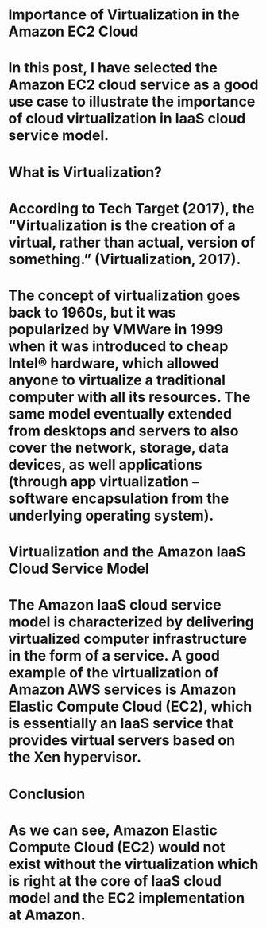 # Importance of Virtualization in the Amazon EC2 Cloud
# In this post, I have selected the Amazon EC2 cloud service as a good use case to illustrate the importance of cloud virtualization in IaaS cloud service model.
# What is Virtualization?
 # According to Tech Target (2017), the “Virtualization is the creation of a virtual, rather than actual, version of something.” (Virtualization, 2017).
 # The concept of virtualization goes back to 1960s, but it was popularized by VMWare in 1999 when it was introduced to cheap Intel® hardware, which allowed anyone to virtualize a traditional computer with all its resources. The same model eventually extended from desktops and servers to also cover the network, storage, data devices, as well applications (through app virtualization – software encapsulation from the underlying operating system).

# Virtualization and the Amazon IaaS Cloud Service Model
 # The Amazon IaaS cloud service model is characterized by delivering virtualized computer infrastructure in the form of a service. A good example of the virtualization of Amazon AWS services is Amazon Elastic Compute Cloud (EC2), which is essentially an IaaS service that provides virtual servers based on the Xen hypervisor. 

# Conclusion
 # As we can see, Amazon Elastic Compute Cloud (EC2) would not exist without the virtualization which is right at the core of IaaS cloud model and the EC2 implementation at Amazon. 